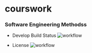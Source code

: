 # courswork


### Software Engineering Methodss





* Develop Build Status   ![workflow](https://img.shields.io/github/workflow/status/AliMorabih/courswork/A%20workflow%20for%20courswork?style=plastic)



* License     ![workflow](https://img.shields.io/github/license/AliMorabih/courswork)